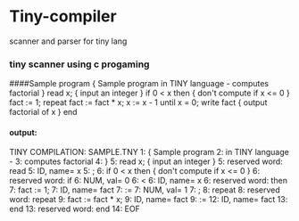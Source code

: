 # Tiny-compiler
scanner and parser for tiny lang
### tiny scanner using c progaming

####Sample program
{ Sample program
  in TINY language -
  computes factorial
}
read x; { input an integer }
if 0 < x then { don't compute if x <= 0 }
  fact := 1;
  repeat
    fact := fact * x;
    x := x - 1
  until x = 0;
  write fact  { output factorial of x }
end
#### output:
TINY COMPILATION: SAMPLE.TNY
   1: { Sample program
   2:   in TINY language -
   3:   computes factorial
   4: }
   5: read x; { input an integer }
        5: reserved word: read
        5: ID, name= x
        5: ;
   6: if 0 < x then { don't compute if x <= 0 }
        6: reserved word: if
        6: NUM, val= 0
        6: <
        6: ID, name= x
        6: reserved word: then
   7:   fact := 1;
        7: ID, name= fact
        7: :=
        7: NUM, val= 1
        7: ;
   8:   repeat
        8: reserved word: repeat
   9:     fact := fact * x;
        9: ID, name= fact
        9: :=
        12: ID, name= fact
  13: end
        13: reserved word: end
        14: EOF
